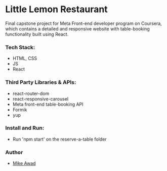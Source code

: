 # Little Lemon Restaurant

Final capstone project for Meta Front-end developer program on Coursera, which contains a detailed and responsive website with table-booking functionality built using React.

### Tech Stack:

- HTML, CSS
- JS
- React


### Third Party Libraries & APIs:

- react-router-dom
- react-responsive-carousel
- Meta front-end table-booking API
- Formik
- yup

### Install and Run:

- Run 'npm start' on the reserve-a-table folder

### Author

- [Mike Awad](https://github.com/MikeAwad662442)
